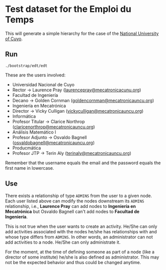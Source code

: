Test dataset for the Emploi du Temps
==

This will generate a simple hierarchy for the case of the [National University of Cuyo](https://www.uncu.edu.ar).

## Run

`./bootstrap/edt/edt`

These are the users involved:

- Universidad Nacional de Cuyo
 - Rector -> Laurence Pray (laurencepray@mecatronicacunu.org)
- Facultad de Ingeniería
 - Decano -> Golden Cornman (goldencornman@mecatronicauncu.org)
- Ingeniería en Mecatrónica 
 - Director -> Vicky Culligan (vickyculligan@mecatronicauncu.org)
- Informática
 - Profesor Titular -> Clarice Northrop (claricenorthrop@mecatronicauncu.org)
- Análisis Matemático I
 - Profesor Adjunto -> Osvaldo Bagnell (osvaldobagnell@mecatronicauncu.org)
- Producmática
 - Profesor JTP -> Terin Aly (terinaly@mecatronicauncu.org)

Remember that the username equals the email and the password equals the first name in lowercase.

## Use

There exists a relationship of type `ADMINS` from the user to a given node.
Each user listed above can modify the nodes downstream its `ADMINS` relationship, i.e., **Laurence Pray** can
add nodes to **Ingeniería en Mecatrónica** but Osvaldo Bagnell can't add nodes to **Facultad de Ingeniería**.

This is not true when the user wants to create an activity.
He/She can only add activities associated with the nodes he/she has relationships with and whose type differs from `ADMINS`.
In other words, an administrator can not add activities to a node. He/She can only administrate it.

For the moment, at the time of defining someone as part of a node (like a director of some institute)
he/she is also defined as administrator. This may not be the expected behavior and thus could be changed anytime.
